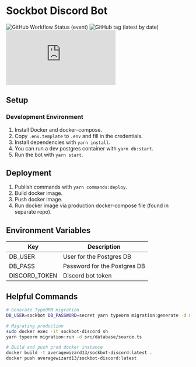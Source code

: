 # Sockbot Discord Bot

![GitHub Workflow Status (event)](https://img.shields.io/github/workflow/status/NeonWizard/sockbot-discord/Test,%20build%20and%20publish%20application%20to%20Docker%20Hub?event=push)
![GitHub tag (latest by date)](https://img.shields.io/github/v/tag/NeonWizard/sockbot-discord?label=version)
[![License: GPL-3.0](https://img.shields.io/github/license/NeonWizard/chatzy.js)](https://opensource.org/licenses/GPL-3.0)

## Setup

### Development Environment

1. Install Docker and docker-compose.
2. Copy `.env.template` to `.env` and fill in the credentials.
3. Install dependencies with `yarn install`.
4. You can run a dev postgres container with `yarn db:start`.
5. Run the bot with `yarn start`.

## Deployment

1. Publish commands with `yarn commands:deploy`.
2. Build docker image.
3. Push docker image.
4. Run docker image via production docker-compose file (found in separate repo).

## Environment Variables

| Key           | Description                  |
| ------------- | ---------------------------- |
| DB_USER       | User for the Postgres DB     |
| DB_PASS       | Password for the Postgres DB |
| DISCORD_TOKEN | Discord bot token            |

## Helpful Commands

```bash
# Generate TypeORM migration
DB_USER=sockbot DB_PASSWORD=secret yarn typeorm migration:generate -d src/database/source.ts -p ./src/database/migrations/MIGRATION_NAME

# Migrating production
sudo docker exec -it sockbot-discord sh
yarn typeorm migration:run -d src/database/source.ts

# Build and push prod docker instance
docker build -t averagewizard13/sockbot-discord:latest .
docker push averagewizard13/sockbot-discord:latest
```
